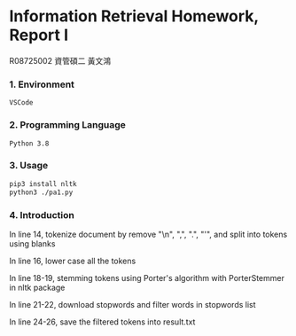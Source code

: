 # Information Retrieval Homework, Report I

R08725002 資管碩二 黃文鴻

### 1. Environment

```
VSCode
```

### 2. Programming Language

```
Python 3.8
```

### 3. Usage

```bash
pip3 install nltk
python3 ./pa1.py
```

### 4. Introduction

In line 14, tokenize document by remove "\n", ",", ".", "'", and split into tokens using blanks

In line 16, lower case all the tokens

In line 18-19, stemming tokens using Porter's algorithm with PorterStemmer in nltk package

In line 21-22, download stopwords and filter words in stopwords list

In line 24-26, save the filtered tokens into result.txt
